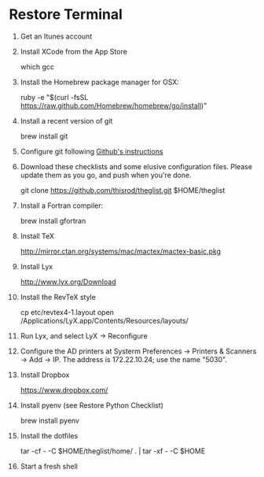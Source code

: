 Restore Terminal
===

1. Get an Itunes account

1. Install XCode from the App Store

      which gcc

1. Install the Homebrew package manager for OSX:

      ruby -e "$(curl -fsSL https://raw.github.com/Homebrew/homebrew/go/install)"

2. Install a recent version of git

      brew install git

2. Configure git following [Github's instructions](https://help.github.com/articles/set-up-git#set-up-git)

3. Download these checklists and some elusive configuration files.  Please update them as you go, and push when you're done.

      git clone https://github.com/thisrod/theglist.git $HOME/theglist

5. Install a Fortran compiler:

      brew install gfortran

6. Install TeX

      http://mirror.ctan.org/systems/mac/mactex/mactex-basic.pkg

7. Install Lyx

      http://www.lyx.org/Download

8. Install the RevTeX style

      cp etc/revtex4-1.layout open /Applications/LyX.app/Contents/Resources/layouts/

8. Run Lyx, and select LyX → Reconfigure

9. Configure the AD printers at Systerm Preferences → Printers & Scanners → Add → IP.  The address is 172.22.10.24; use the name "5030".

10. Install Dropbox

      https://www.dropbox.com/

11. Install pyenv (see Restore Python Checklist)

      brew install pyenv

4. Install the dotfiles

      tar -cf - -C $HOME/theglist/home/ . | tar -xf - -C $HOME

13. Start a fresh shell
